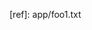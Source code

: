 [ref]: <warning descr="Cannot resolve directory 'app'">app</warning>/<warning descr="Cannot resolve file 'foo1.txt'">foo1.txt</warning>